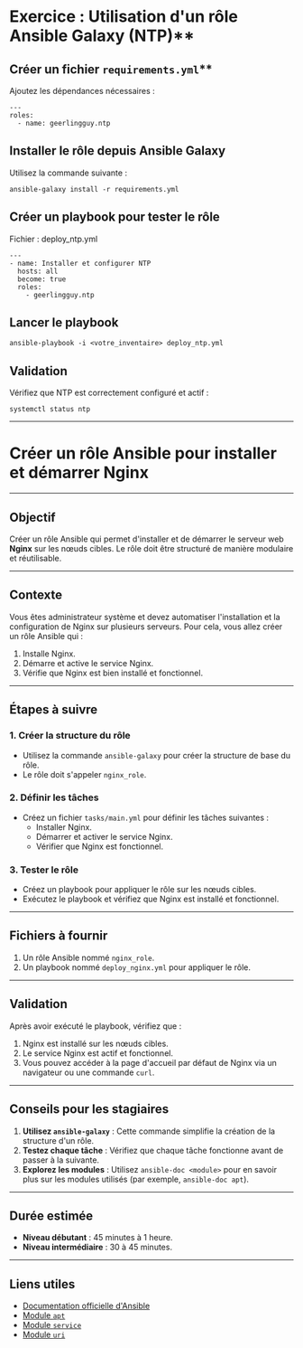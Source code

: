 # Exercice : Utilisation d'un rôle Ansible Galaxy (NTP)**  

## Créer un fichier `requirements.yml`**  
Ajoutez les dépendances nécessaires :  

```
---
roles:
  - name: geerlingguy.ntp
```
## Installer le rôle depuis Ansible Galaxy
Utilisez la commande suivante :


```
ansible-galaxy install -r requirements.yml
```

## Créer un playbook pour tester le rôle
Fichier : deploy_ntp.yml

```
---
- name: Installer et configurer NTP
  hosts: all
  become: true
  roles:
    - geerlingguy.ntp
```

## Lancer le playbook
```
ansible-playbook -i <votre_inventaire> deploy_ntp.yml
```

## Validation
Vérifiez que NTP est correctement configuré et actif :

```
systemctl status ntp
```
---

# Créer un rôle Ansible pour installer et démarrer Nginx

---

## Objectif
Créer un rôle Ansible qui permet d'installer et de démarrer le serveur web **Nginx** sur les nœuds cibles. Le rôle doit être structuré de manière modulaire et réutilisable.

---

## Contexte
Vous êtes administrateur système et devez automatiser l'installation et la configuration de Nginx sur plusieurs serveurs. Pour cela, vous allez créer un rôle Ansible qui :
1. Installe Nginx.
2. Démarre et active le service Nginx.
3. Vérifie que Nginx est bien installé et fonctionnel.

---

## Étapes à suivre

### 1. Créer la structure du rôle
- Utilisez la commande `ansible-galaxy` pour créer la structure de base du rôle.
- Le rôle doit s'appeler `nginx_role`.

### 2. Définir les tâches
- Créez un fichier `tasks/main.yml` pour définir les tâches suivantes :
  - Installer Nginx.
  - Démarrer et activer le service Nginx.
  - Vérifier que Nginx est fonctionnel.

### 3. Tester le rôle
- Créez un playbook pour appliquer le rôle sur les nœuds cibles.
- Exécutez le playbook et vérifiez que Nginx est installé et fonctionnel.

---

## Fichiers à fournir
1. Un rôle Ansible nommé `nginx_role`.
2. Un playbook nommé `deploy_nginx.yml` pour appliquer le rôle.

---

## Validation
Après avoir exécuté le playbook, vérifiez que :
1. Nginx est installé sur les nœuds cibles.
2. Le service Nginx est actif et fonctionnel.
3. Vous pouvez accéder à la page d'accueil par défaut de Nginx via un navigateur ou une commande `curl`.

---

## Conseils pour les stagiaires
1. **Utilisez `ansible-galaxy`** : Cette commande simplifie la création de la structure d'un rôle.
2. **Testez chaque tâche** : Vérifiez que chaque tâche fonctionne avant de passer à la suivante.
3. **Explorez les modules** : Utilisez `ansible-doc <module>` pour en savoir plus sur les modules utilisés (par exemple, `ansible-doc apt`).

---

## Durée estimée
- **Niveau débutant** : 45 minutes à 1 heure.
- **Niveau intermédiaire** : 30 à 45 minutes.

---

## Liens utiles
- [Documentation officielle d'Ansible](https://docs.ansible.com/ansible/latest/index.html)
- [Module `apt`](https://docs.ansible.com/ansible/latest/collections/ansible/builtin/apt_module.html)
- [Module `service`](https://docs.ansible.com/ansible/latest/collections/ansible/builtin/service_module.html)
- [Module `uri`](https://docs.ansible.com/ansible/latest/collections/ansible/builtin/uri_module.html)
